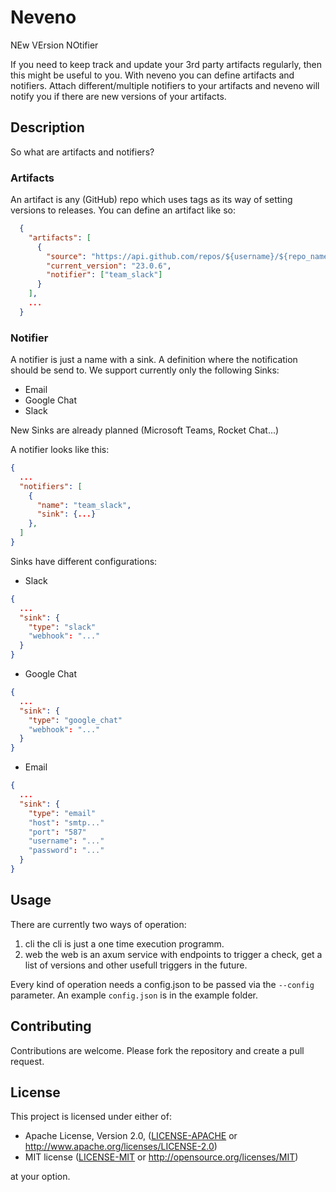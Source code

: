 # Neveno

NEw VErsion NOtifier

If you need to keep track and update your 3rd party artifacts regularly, then this might be useful to you.
With neveno you can define artifacts and notifiers. Attach different/multiple notifiers to your artifacts
and neveno will notify you if there are new versions of your artifacts.

## Description

So what are artifacts and notifiers?

### Artifacts
An artifact is any (GitHub) repo which uses tags as its way of setting versions to releases.
You can define an artifact like so:

```json
  {
    "artifacts": [
      {
        "source": "https://api.github.com/repos/${username}/${repo_name}/releases/latest",
        "current_version": "23.0.6",
        "notifier": ["team_slack"]
      }
    ],
    ...
  }
```

### Notifier
A notifier is just a name with a sink. A definition where the notification should be send to.
We support currently only the following Sinks:
- Email
- Google Chat
- Slack

New Sinks are already planned (Microsoft Teams, Rocket Chat...)

A notifier looks like this:
```json
{
  ...
  "notifiers": [
    {
      "name": "team_slack",
      "sink": {...}
    },
  ]
}
```

Sinks have different configurations:
- Slack
```json
{
  ...
  "sink": {
    "type": "slack"
    "webhook": "..."
  }
}
```
- Google Chat
```json
{
  ...
  "sink": {
    "type": "google_chat"
    "webhook": "..."
  }
}
```
- Email
```json
{
  ...
  "sink": {
    "type": "email"
    "host": "smtp..."
    "port": "587"
    "username": "..."
    "password": "..."
  }
}
```

## Usage

There are currently two ways of operation:
1. cli
  the cli is just a one time execution programm.
3. web
  the web is an axum service with endpoints to trigger a check, get a list of versions and other usefull triggers in the future.

Every kind of operation needs a config.json to be passed via the `--config` parameter.
An example `config.json` is in the example folder.

## Contributing

Contributions are welcome. Please fork the repository and create a pull request.

## License

This project is licensed under either of:

- Apache License, Version 2.0, ([LICENSE-APACHE](./LICENSE-APACHE) or http://www.apache.org/licenses/LICENSE-2.0)
- MIT license ([LICENSE-MIT](./LICENSE-MIT) or http://opensource.org/licenses/MIT)

at your option.
